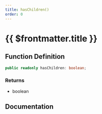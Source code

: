 ```yaml
---
title: hasChildren()
order: 0
---
```


# {{ $frontmatter.title }}

## Function Definition

```ts
public readonly hasChildren: boolean;
```

### Returns

* boolean

## Documentation

<!--@include: ./parts/hasChildren.md-->

